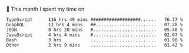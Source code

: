 📅 This month I spent my time on

<!--START_SECTION:waka-->

```text
TypeScript      116 hrs 49 mins ###################......   76.77 %
GraphQL         11 hrs 4 mins   ##.......................   07.28 %
JSON            8 hrs 20 mins   #........................   05.48 %
JavaScript      4 hrs 4 mins    #........................   02.67 %
Bash            3 hrs           .........................   01.98 %
Other           2 hrs 9 mins    .........................   01.42 %
```

<!--END_SECTION:waka-->

